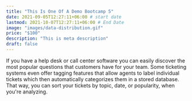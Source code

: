 ```yaml
---
title: "This Is One Of A Demo Bootcamp 5"
date: 2021-09-05T12:27:11+06:00 # start date
lastmod: 2021-10-07T12:27:11+06:00 # End Date
image: "images/data-distribution.gif"
price: "$100"
description: "This is meta description"
draft: false
---
```


If you have a help desk or call center software you can easily discover the most popular questions that customers have for your team. Some ticketing systems even offer tagging features that allow agents to label individual tickets which then automatically categorizes them in a stored database. That way, you can sort your tickets by topic, date, or popularity, when you're analyzing.